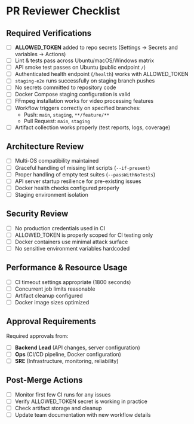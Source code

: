 # PR Reviewer Checklist

## Required Verifications

- [ ] **ALLOWED_TOKEN** added to repo secrets (Settings → Secrets and variables → Actions)
- [ ] Lint & tests pass across Ubuntu/macOS/Windows matrix
- [ ] API smoke test passes on Ubuntu (public endpoint `/`)
- [ ] Authenticated health endpoint (`/health`) works with ALLOWED_TOKEN
- [ ] `staging-e2e` runs successfully on staging branch pushes
- [ ] No secrets committed to repository code
- [ ] Docker Compose staging configuration is valid
- [ ] FFmpeg installation works for video processing features
- [ ] Workflow triggers correctly on specified branches:
  - Push: `main`, `staging`, `**/feature/**`
  - Pull Request: `main`, `staging`
- [ ] Artifact collection works properly (test reports, logs, coverage)

## Architecture Review

- [ ] Multi-OS compatibility maintained
- [ ] Graceful handling of missing lint scripts (`--if-present`)
- [ ] Proper handling of empty test suites (`--passWithNoTests`)
- [ ] API server startup resilience for pre-existing issues
- [ ] Docker health checks configured properly
- [ ] Staging environment isolation

## Security Review

- [ ] No production credentials used in CI
- [ ] ALLOWED_TOKEN is properly scoped for CI testing only
- [ ] Docker containers use minimal attack surface
- [ ] No sensitive environment variables hardcoded

## Performance & Resource Usage

- [ ] CI timeout settings appropriate (1800 seconds)
- [ ] Concurrent job limits reasonable
- [ ] Artifact cleanup configured
- [ ] Docker image sizes optimized

## Approval Requirements

Required approvals from:
- [ ] **Backend Lead** (API changes, server configuration)
- [ ] **Ops** (CI/CD pipeline, Docker configuration) 
- [ ] **SRE** (Infrastructure, monitoring, reliability)

## Post-Merge Actions

- [ ] Monitor first few CI runs for any issues
- [ ] Verify ALLOWED_TOKEN secret is working in practice
- [ ] Check artifact storage and cleanup
- [ ] Update team documentation with new workflow details